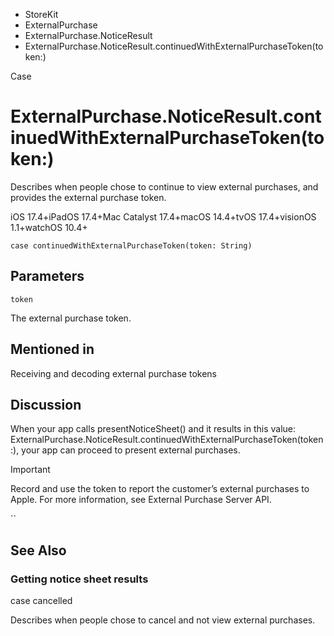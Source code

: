 

- StoreKit
- ExternalPurchase
- ExternalPurchase.NoticeResult
-  ExternalPurchase.NoticeResult.continuedWithExternalPurchaseToken(token:) 

Case

# ExternalPurchase.NoticeResult.continuedWithExternalPurchaseToken(token:)

Describes when people chose to continue to view external purchases, and provides the external purchase token.

iOS 17.4+iPadOS 17.4+Mac Catalyst 17.4+macOS 14.4+tvOS 17.4+visionOS 1.1+watchOS 10.4+

``` source
case continuedWithExternalPurchaseToken(token: String)
```

## Parameters 

`token`  

The external purchase token.

## Mentioned in 

Receiving and decoding external purchase tokens

## Discussion

When your app calls presentNoticeSheet() and it results in this value: ExternalPurchase.NoticeResult.continuedWithExternalPurchaseToken(token:), your app can proceed to present external purchases.

Important

Record and use the token to report the customer’s external purchases to Apple. For more information, see External Purchase Server API.

\`\`

## See Also

### Getting notice sheet results

case cancelled

Describes when people chose to cancel and not view external purchases.

